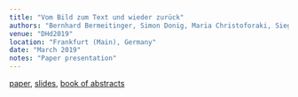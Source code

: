 ```yaml
---
title: "Vom Bild zum Text und wieder zurück"
authors: "Bernhard Bermeitinger, Simon Donig, Maria Christoforaki, Siegfried Handschuh" 
venue: "DHd2019"
location: "Frankfurt (Main), Germany"
date: "March 2019"
notes: "Paper presentation"
---
```

[paper](https://www.researchgate.net/publication/332275547), 
[slides](https://www.researchgate.net/publication/332441711VomBildzumTextundwiederzuruck), 
[book of abstracts](https://zenodo.org/record/2596095)